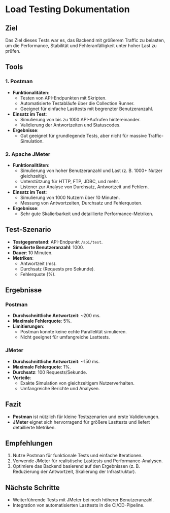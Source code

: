 # Load Testing Dokumentation

## Ziel
Das Ziel dieses Tests war es, das Backend mit größerem Traffic zu belasten, um die Performance, Stabilität und Fehleranfälligkeit unter hoher Last zu prüfen.

## Tools
### 1. Postman
- **Funktionalitäten**:
  - Testen von API-Endpunkten mit Skripten.
  - Automatisierte Testabläufe über die Collection Runner.
  - Geeignet für einfache Lasttests mit begrenzter Benutzeranzahl.
- **Einsatz im Test**:
  - Simulierung von bis zu 1000 API-Aufrufen hintereinander.
  - Validierung der Antwortzeiten und Statuscodes.
- **Ergebnisse**:
  - Gut geeignet für grundlegende Tests, aber nicht für massive Traffic-Simulation.

### 2. Apache JMeter
- **Funktionalitäten**:
  - Simulierung von hoher Benutzeranzahl und Last (z. B. 1000+ Nutzer gleichzeitig).
  - Unterstützung für HTTP, FTP, JDBC, und mehr.
  - Listener zur Analyse von Durchsatz, Antwortzeit und Fehlern.
- **Einsatz im Test**:
  - Simulierung von 1000 Nutzern über 10 Minuten.
  - Messung von Antwortzeiten, Durchsatz und Fehlerquoten.
- **Ergebnisse**:
  - Sehr gute Skalierbarkeit und detaillierte Performance-Metriken.

## Test-Szenario
- **Testgegenstand**: API-Endpunkt `/api/test`.
- **Simulierte Benutzeranzahl**: 1000.
- **Dauer**: 10 Minuten.
- **Metriken**:
  - Antwortzeit (ms).
  - Durchsatz (Requests pro Sekunde).
  - Fehlerquote (%).

## Ergebnisse
### Postman
- **Durchschnittliche Antwortzeit**: ~200 ms.
- **Maximale Fehlerquote**: 5%.
- **Limitierungen**:
  - Postman konnte keine echte Parallelität simulieren.
  - Nicht geeignet für umfangreiche Lasttests.

### JMeter
- **Durchschnittliche Antwortzeit**: ~150 ms.
- **Maximale Fehlerquote**: 1%.
- **Durchsatz**: 100 Requests/Sekunde.
- **Vorteile**:
  - Exakte Simulation von gleichzeitigem Nutzerverhalten.
  - Umfangreiche Berichte und Analysen.

## Fazit
- **Postman** ist nützlich für kleine Testszenarien und erste Validierungen.
- **JMeter** eignet sich hervorragend für größere Lasttests und liefert detaillierte Metriken.

## Empfehlungen
1. Nutze Postman für funktionale Tests und einfache Iterationen.
2. Verwende JMeter für realistische Lasttests und Performance-Analysen.
3. Optimiere das Backend basierend auf den Ergebnissen (z. B. Reduzierung der Antwortzeit, Skalierung der Infrastruktur).

## Nächste Schritte
- Weiterführende Tests mit JMeter bei noch höherer Benutzeranzahl.
- Integration von automatisierten Lasttests in die CI/CD-Pipeline.
